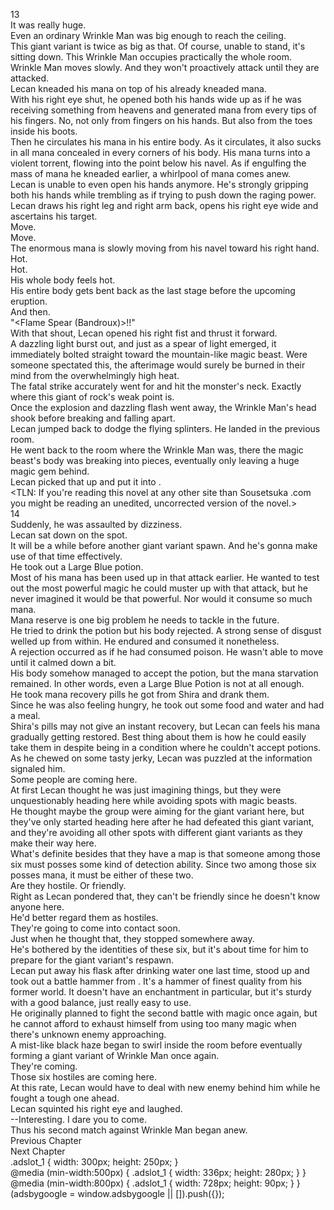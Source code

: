 13<br/>
It was really huge.<br/>
Even an ordinary Wrinkle Man was big enough to reach the ceiling.<br/>
This giant variant is twice as big as that. Of course, unable to stand, it's sitting down. This Wrinkle Man occupies practically the whole room.<br/>
Wrinkle Man moves slowly. And they won't proactively attack until they are attacked.<br/>
Lecan kneaded his mana on top of his already kneaded mana.<br/>
With his right eye shut, he opened both his hands wide up as if he was receiving something from heavens and generated mana from every tips of his fingers. No, not only from fingers on his hands. But also from the toes inside his boots.<br/>
Then he circulates his mana in his entire body. As it circulates, it also sucks in all mana concealed in every corners of his body. His mana turns into a violent torrent, flowing into the point below his navel. As if engulfing the mass of mana he kneaded earlier, a whirlpool of mana comes anew.<br/>
Lecan is unable to even open his hands anymore. He's strongly gripping both his hands while trembling as if trying to push down the raging power.<br/>
Lecan draws his right leg and right arm back, opens his right eye wide and ascertains his target.<br/>
Move.<br/>
Move.<br/>
The enormous mana is slowly moving from his navel toward his right hand.<br/>
Hot.<br/>
Hot.<br/>
His whole body feels hot.<br/>
His entire body gets bent back as the last stage before the upcoming eruption.<br/>
And then.<br/>
"<Flame Spear (Bandroux)>!!"<br/>
With that shout, Lecan opened his right fist and thrust it forward.<br/>
A dazzling light burst out, and just as a spear of light emerged, it immediately bolted straight toward the mountain-like magic beast. Were someone spectated this, the afterimage would surely be burned in their mind from the overwhelmingly high heat.<br/>
The fatal strike accurately went for and hit the monster's neck. Exactly where this giant of rock's weak point is.<br/>
Once the explosion and dazzling flash went away, the Wrinkle Man's head shook before breaking and falling apart.<br/>
Lecan jumped back to dodge the flying splinters. He landed in the previous room.<br/>
He went back to the room where the Wrinkle Man was, there the magic beast's body was breaking into pieces, eventually only leaving a huge magic gem behind.<br/>
Lecan picked that up and put it into <Storage>.<br/>
<TLN: If you're reading this novel at any other site than Sousetsuka .com you might be reading an unedited, uncorrected version of the novel.><br/>
14<br/>
Suddenly, he was assaulted by dizziness.<br/>
Lecan sat down on the spot.<br/>
It will be a while before another giant variant spawn. And he's gonna make use of that time effectively.<br/>
He took out a Large Blue potion.<br/>
Most of his mana has been used up in that attack earlier. He wanted to test out the most powerful magic he could muster up with that attack, but he never imagined it would be that powerful. Nor would it consume so much mana.<br/>
Mana reserve is one big problem he needs to tackle in the future.<br/>
He tried to drink the potion but his body rejected. A strong sense of disgust welled up from within. He endured and consumed it nonetheless.<br/>
A rejection occurred as if he had consumed poison. He wasn't able to move until it calmed down a bit.<br/>
His body somehow managed to accept the potion, but the mana starvation remained. In other words, even a Large Blue Potion is not at all enough.<br/>
He took mana recovery pills he got from Shira and drank them.<br/>
Since he was also feeling hungry, he took out some food and water and had a meal.<br/>
Shira's pills may not give an instant recovery, but Lecan can feels his mana gradually getting restored. Best thing about them is how he could easily take them in despite being in a condition where he couldn't accept potions.<br/>
As he chewed on some tasty jerky, Lecan was puzzled at the information <Life Detection> signaled him.<br/>
Some people are coming here.<br/>
At first Lecan thought he was just imagining things, but they were unquestionably heading here while avoiding spots with magic beasts.<br/>
He thought maybe the group were aiming for the giant variant here, but they've only started heading here after he had defeated this giant variant, and they're avoiding all other spots with different giant variants as they make their way here.<br/>
What's definite besides that they have a map is that someone among those six must posses some kind of detection ability. Since two among those six posses mana, it must be either of these two.<br/>
Are they hostile. Or friendly.<br/>
Right as Lecan pondered that, they can't be friendly since he doesn't know anyone here.<br/>
He'd better regard them as hostiles.<br/>
They're going to come into contact soon.<br/>
Just when he thought that, they stopped somewhere away.<br/>
He's bothered by the identities of these six, but it's about time for him to prepare for the giant variant's respawn.<br/>
Lecan put away his flask after drinking water one last time, stood up and took out a battle hammer from <Storage>. It's a hammer of finest quality from his former world. It doesn't have an enchantment in particular, but it's sturdy with a good balance, just really easy to use.<br/>
He originally planned to fight the second battle with magic once again, but he cannot afford to exhaust himself from using too many magic when there's unknown enemy approaching.<br/>
A mist-like black haze began to swirl inside the room before eventually forming a giant variant of Wrinkle Man once again.<br/>
They're coming.<br/>
Those six hostiles are coming here.<br/>
At this rate, Lecan would have to deal with new enemy behind him while he fought a tough one ahead.<br/>
Lecan squinted his right eye and laughed.<br/>
--Interesting. I dare you to come.<br/>
Thus his second match against Wrinkle Man began anew.<br/>
Previous Chapter<br/>
Next Chapter <br/>
.adslot_1 { width: 300px; height: 250px; }<br/>
@media (min-width:500px) { .adslot_1 { width: 336px; height: 280px; } }<br/>
@media (min-width:800px) { .adslot_1 { width: 728px; height: 90px; } }<br/>
(adsbygoogle = window.adsbygoogle || []).push({});<br/>
